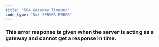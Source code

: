 ```yaml
---
title: "504 Gateway Timeout"
code_type: "5xx SERVER ERROR"
---
```


### This error response is given when the server is acting as a gateway and cannot get a response in time.

